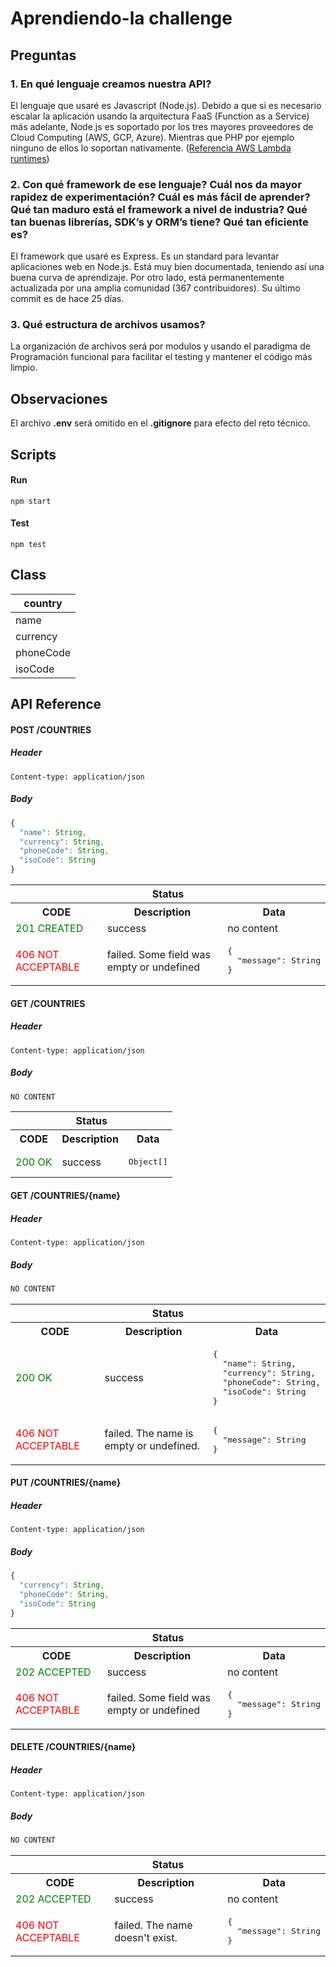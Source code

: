 Aprendiendo-la challenge
=====================

## Preguntas

### 1. En qué lenguaje creamos nuestra API?
El lenguaje que usaré es Javascript (Node.js). Debido a que si es necesario escalar la aplicación usando la arquitectura FaaS (Function as a Service) más adelante, Node.js es soportado por los tres mayores proveedores de Cloud Computing (AWS, GCP, Azure). Mientras que PHP por ejemplo ninguno de ellos lo soportan nativamente. ([Referencia AWS Lambda runtimes](https://docs.aws.amazon.com/lambda/latest/dg/lambda-runtimes.html))

### 2. Con qué framework de ese lenguaje? Cuál nos da mayor rapidez de experimentación? Cuál es más fácil de aprender? Qué tan maduro está el framework a nivel de industria? Qué tan buenas librerías, SDK’s y ORM’s tiene? Qué tan eficiente es?
El framework que usaré es Express. Es un standard para levantar aplicaciones web en Node.js. Está muy bien documentada, teniendo así una buena curva de aprendizaje. Por otro lado, está permanentemente actualizada por una amplia comunidad (367 contribuidores). Su último commit es de hace 25 días.

### 3. Qué estructura de archivos usamos?
La organización de archivos será por modulos y usando el paradigma de Programación funcional para facilitar el testing y mantener el código más limpio. 

## Observaciones
El archivo **.env** será omitido en el **.gitignore** para efecto del reto técnico.

## Scripts
#### Run
```
npm start
```
#### Test
```
npm test
```

## Class
| country   |
|-----------|
| name      |
| currency  |
| phoneCode |
| isoCode   |


## API Reference

#### POST /COUNTRIES

##### Header
```
Content-type: application/json
```
##### Body
```js
{
  "name": String,
  "currency": String,
  "phoneCode": String,
  "isoCode": String
}
```

<table>
  <thead>
    <tr>
      <th colspan="3">Status</th>
    </tr>
  </thead>
  <tbody>
    <tr>
      <th>CODE</th>
      <th>Description</th>
      <th>Data</th>
    </tr>
    <tr>
      <td style="color:green;">201 CREATED</td>
      <td>success</td>
      <td>no content</td>
    </tr>
    <tr>
      <td style="color:red;">406 NOT ACCEPTABLE</td>
      <td>failed. Some field was empty or undefined</td>
      <td>
<pre>{
  "message": String
}</pre>
      </td>
    </tr>
  </tbody>
</table>

#### GET /COUNTRIES

##### Header
```
Content-type: application/json
```
##### Body
```js
NO CONTENT
```

<table>
  <thead>
    <tr>
      <th colspan="3">Status</th>
    </tr>
  </thead>
  <tbody>
    <tr>
      <th>CODE</th>
      <th>Description</th>
      <th>Data</th>
    </tr>
    <tr>
      <td style="color:green;">200 OK</td>
      <td>success</td>
      <td><pre>Object[]</pre></td>
    </tr>
  </tbody>
</table>

#### GET /COUNTRIES/{name}

##### Header
```
Content-type: application/json
```
##### Body
```js
NO CONTENT
```

<table>
  <thead>
    <tr>
      <th colspan="3">Status</th>
    </tr>
  </thead>
  <tbody>
    <tr>
      <th>CODE</th>
      <th>Description</th>
      <th>Data</th>
    </tr>
    <tr>
      <td style="color:green;">200 OK</td>
      <td>success</td>
      <td><pre>{
  "name": String,
  "currency": String,
  "phoneCode": String,
  "isoCode": String
}</pre></td>
    </tr>
    <tr>
      <td style="color:red;">406 NOT ACCEPTABLE</td>
      <td>failed. The name is empty or undefined.</td>
      <td>
<pre>{
  "message": String
}</pre>
      </td>
    </tr>
  </tbody>
</table>

#### PUT /COUNTRIES/{name}

##### Header
```
Content-type: application/json
```
##### Body
```js
{
  "currency": String,
  "phoneCode": String,
  "isoCode": String
}
```

<table>
  <thead>
    <tr>
      <th colspan="3">Status</th>
    </tr>
  </thead>
  <tbody>
    <tr>
      <th>CODE</th>
      <th>Description</th>
      <th>Data</th>
    </tr>
    <tr>
      <td style="color:green;">202 ACCEPTED</td>
      <td>success</td>
      <td>no content</td>
    </tr>
    <tr>
      <td style="color:red;">406 NOT ACCEPTABLE</td>
      <td>failed. Some field was empty or undefined</td>
      <td>
<pre>{
  "message": String
}</pre>
      </td>
    </tr>
  </tbody>
</table>

#### DELETE /COUNTRIES/{name}

##### Header
```
Content-type: application/json
```
##### Body
```js
NO CONTENT
```

<table>
  <thead>
    <tr>
      <th colspan="3">Status</th>
    </tr>
  </thead>
  <tbody>
    <tr>
      <th>CODE</th>
      <th>Description</th>
      <th>Data</th>
    </tr>
    <tr>
      <td style="color:green;">202 ACCEPTED</td>
      <td>success</td>
      <td>no content</td>
    </tr>
    <tr>
      <td style="color:red;">406 NOT ACCEPTABLE</td>
      <td>failed. The name doesn't exist.</td>
      <td>
<pre>{
  "message": String
}</pre>
      </td>
    </tr>
  </tbody>
</table>